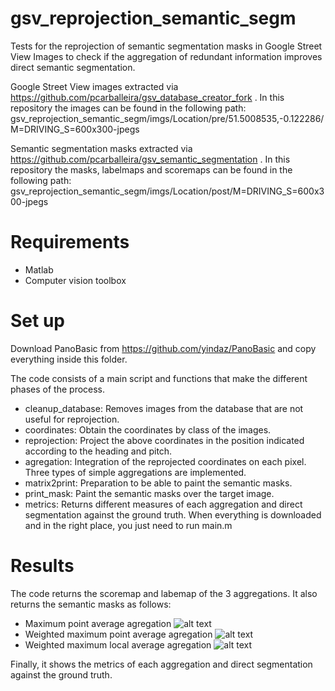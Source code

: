 # gsv_reprojection_semantic_segm
Tests for the reprojection of semantic segmentation masks in Google Street View Images to check if the aggregation of redundant information improves direct semantic segmentation.

Google Street View images extracted via https://github.com/pcarballeira/gsv_database_creator_fork . In this repository the images can be found in the following path: gsv_reprojection_semantic_segm/imgs/Location/pre/51.5008535,-0.122286/M=DRIVING_S=600x300-jpegs

Semantic segmentation masks extracted via https://github.com/pcarballeira/gsv_semantic_segmentation . In this repository the masks, labelmaps and scoremaps can be found in the following path: gsv_reprojection_semantic_segm/imgs/Location/post/M=DRIVING_S=600x300-jpegs

# Requirements
- Matlab
- Computer vision toolbox
# Set up
Download PanoBasic from https://github.com/yindaz/PanoBasic and copy everything inside this folder.

The code consists of a main script and functions that make the different phases of the process.
- cleanup_database: Removes images from the database that are not useful for reprojection.
- coordinates: Obtain the coordinates by class of the images.
- reprojection: Project the above coordinates in the position indicated according to the heading and pitch.
- agregation: Integration of the reprojected coordinates on each pixel.  Three types of simple aggregations are implemented.
- matrix2print: Preparation to be able to paint the semantic masks.
- print_mask: Paint the semantic masks over the target image.
- metrics: Returns different measures of each aggregation and direct segmentation against the ground truth.
When everything is downloaded and in the right place, you just need to run main.m
# Results
The code returns the scoremap and labemap of the 3 aggregations.
It also returns the semantic masks as follows:
- Maximum point average agregation
![alt text](https://github.com/pcarballeira/gsv_reprojection_semantic_segm/blob/master/imgs/Location/tests/maximum_point_average_agregation.png)
- Weighted maximum point average agregation
![alt text](https://github.com/pcarballeira/gsv_reprojection_semantic_segm/blob/master/imgs/Location/tests/weighted_maximum_point_average_agregation.png)
- Weighted maximum local average agregation
![alt text](https://github.com/pcarballeira/gsv_reprojection_semantic_segm/blob/master/imgs/Location/tests/weighted_maximum_local_average_agregation.png)

Finally, it shows the metrics of each aggregation and direct segmentation against the ground truth.
